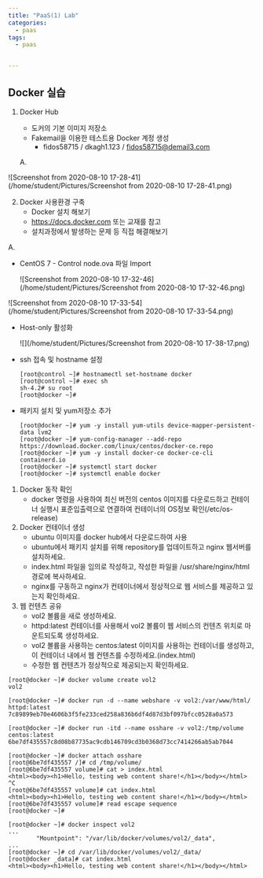 ```yaml
---
title: "PaaS(1) Lab"
categories:
  - paas
tags:
  - paas


---
```




## Docker 실습

1. Docker Hub

   - 도커의 기본 이미지 저장소
   - Fakemail을 이용한 테스트용 Docker 계정 생성
     - fidos58715 / dkagh1.123 / fidos58715@demail3.com

   A.

![Screenshot from 2020-08-10 17-28-41](/home/student/Pictures/Screenshot from 2020-08-10 17-28-41.png)



2. Docker 사용환경 구축
   - Docker 설치 해보기
   - https://docs.docker.com 또는 교재를 참고
   - 설치과정에서 발생하는 문제 등 직접 해결해보기 

A.

- CentOS 7 - Control node.ova 파일 Import

  ![Screenshot from 2020-08-10 17-32-46](/home/student/Pictures/Screenshot from 2020-08-10 17-32-46.png)

![Screenshot from 2020-08-10 17-33-54](/home/student/Pictures/Screenshot from 2020-08-10 17-33-54.png)



- Host-only 활성화

  ![](/home/student/Pictures/Screenshot from 2020-08-10 17-38-17.png)

- ssh 접속 및 hostname 설정

  ```
  [root@control ~]# hostnamectl set-hostname docker
  [root@control ~]# exec sh
  sh-4.2# su root
  [root@docker ~]# 
  ```

- 패키지 설치 및 yum저장소 추가

  ```
  [root@docker ~]# yum -y install yum-utils device-mapper-persistent-data lvm2
  [root@docker ~]# yum-config-manager --add-repo https://download.docker.com/linux/centos/docker-ce.repo
  [root@docker ~]# yum -y install docker-ce docker-ce-cli containerd.io
  [root@docker ~]# systemctl start docker
  [root@docker ~]# systemctl enable docker
  ```

  









1. Docker 동작 확인
   - docker 명령을 사용하여 최신 버전의 centos 이미지를 다운로드하고 컨테이너 실행시 표준입출력으로 연결하여 컨테이너의 OS정보 확인(/etc/os-release)
2. Docker 컨테이너 생성
   - ubuntu 이미지를 docker hub에서 다운로드하여 사용
   - ubuntu에서 패키지 설치를 위해 repository를 업데이트하고 nginx 웹서버를 설치하세요.
   - index.html 파일을 임의로 작성하고, 작성한 파일을 /usr/share/nginx/html 경로에 복사하세요.
   - nginx를 구동하고 nginx가 컨테이너에서 정상적으로 웹 서비스를 제공하고 있는지 확인하세요.
3. 웹 컨텐츠 공유
   - vol2 볼륨을 새로 생성하세요.
   - httpd:latest 컨테이너를 사용해서 vol2 볼륨이 웹 서비스의 컨텐츠 위치로 마운트되도록 생성하세요.
   - vol2 볼륨을 사용하는 centos:latest 이미지를 사용하는 컨테이너를 생성하고, 이 컨테이너 내에서 웹 컨텐츠를 수정하세요.(index.html)
   - 수정한 웹 컨텐츠가 정상적으로 제공되는지 확인하세요.

```
[root@docker ~]# docker volume create vol2
vol2

[root@docker ~]# docker run -d --name webshare -v vol2:/var/www/html/ httpd:latest
7c89899eb70e4606b3f5fe233ced258a836b6df4d87d3bf097bfcc0528a0a573

[root@docker ~]# docker run -itd --name osshare -v vol2:/tmp/volume centos:latest
6be7df435557c8d08b87735ac9cdb146709cd3b0368d73cc7414266ab5ab7044

[root@docker ~]# docker attach osshare
[root@6be7df435557 /]# cd /tmp/volume/
[root@6be7df435557 volume]# cat > index.html
<html><body><h1>Hello, testing web content share!</h1></body></html>
^C
[root@6be7df435557 volume]# cat index.html 
<html><body><h1>Hello, testing web content share!</h1></body></html>
[root@6be7df435557 volume]# read escape sequence
[root@docker ~]# 

[root@docker ~]# docker inspect vol2
...
        "Mountpoint": "/var/lib/docker/volumes/vol2/_data",
...
[root@docker ~]# cd /var/lib/docker/volumes/vol2/_data/
[root@docker _data]# cat index.html
<html><body><h1>Hello, testing web content share!</h1></body></html>







```



